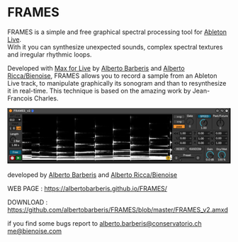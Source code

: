 # FRAMES

FRAMES is a simple and free graphical spectral processing tool for [Ableton Live](https://www.ableton.com/).  
With it you can synthesize unexpected sounds, complex spectral textures and irregular rhythmic loops.

Developed with [Max for Live](https://www.ableton.com/en/live/max-for-live/) by [Alberto Barberis](www.albertobarberis.it) and [Alberto Ricca/Bienoise](www.bienoise.com), FRAMES allows you to record a sample from an Ableton Live track, to manipulate graphically its sonogram and than to resynthesize it in real-time. This technique is based on the amazing work by Jean-Francois Charles.


![alt text](https://github.com/albertobarberis/FRAMES/blob/master/frames_v2_pic1.png)

developed by [Alberto Barberis](www.albertobarberis.it) and [Alberto Ricca/Bienoise](www.bienoise.com)

WEB PAGE : https://albertobarberis.github.io/FRAMES/

DOWNLOAD : https://github.com/albertobarberis/FRAMES/blob/master/FRAMES_v2.amxd

if you find some bugs report to 
alberto.barberis@conservatorio.ch  
me@bienoise.com

